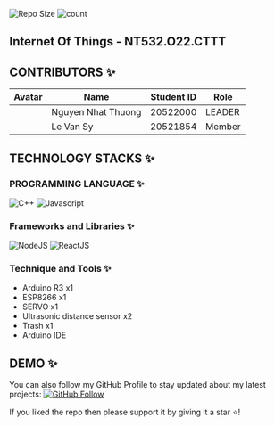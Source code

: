 ![Repo Size](https://img.shields.io/github/repo-size/ngnhthuong/Smart_Trash_IOT) 
![count](https://img.shields.io/github/languages/count/ngnhthuong/Smart_Trash_IOT) 

## Internet Of Things - NT532.O22.CTTT
<p align="middle">
  
## CONTRIBUTORS ✨

| Avatar                | Name                 | Student ID| Role       |
|-----------------------|----------------------|-----------|-----------|
||Nguyen Nhat Thuong |20522000|LEADER|
||Le Van Sy |20521854|Member|


## TECHNOLOGY STACKS ✨

### PROGRAMMING LANGUAGE ✨
![C++](https://img.shields.io/badge/Language-C++-blue) 
![Javascript](https://img.shields.io/badge/Language-Javascript-yellow)
### Frameworks and Libraries ✨
![NodeJS](https://img.shields.io/badge/Language-NodeJS-green)
![ReactJS](https://img.shields.io/badge/Language-ReactJS-pink)
### Technique and Tools ✨
  - Arduino R3 x1 
  - ESP8266 x1
  - SERVO x1
  - Ultrasonic distance sensor x2
  - Trash x1
  - Arduino IDE 
## DEMO ✨

You can also follow my GitHub Profile to stay updated about my latest projects: [![GitHub Follow](https://img.shields.io/badge/Connect-IronCoder-blue.svg?logo=Github&longCache=true&style=social&label=Follow)](https://github.com/ngnhthuong)

If you liked the repo then please support it by giving it a star ⭐!
